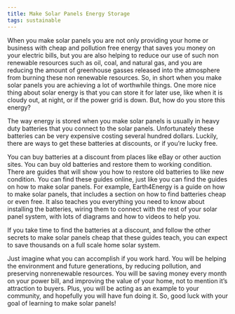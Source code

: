 ```yaml
---
title: Make Solar Panels Energy Storage
tags: sustainable
---
```


When you make solar panels you are not only providing your home or business with cheap and pollution free energy that saves you money on your electric bills, but you are also helping to reduce our use of such non renewable resources such as oil, coal, and natural gas, and you are reducing the amount of greenhouse gasses released into the atmosphere from burning these non renewable resources. So, in short when you make solar panels you are achieving a lot of worthwhile things. One more nice thing about solar energy is that you can store it for later use, like when it is cloudy out, at night, or if the power grid is down. But, how do you store this energy?

The way energy is stored when you make solar panels is usually in heavy duty batteries that you connect to the solar panels. Unfortunately these batteries can be very expensive costing several hundred dollars. Luckily, there are ways to get these batteries at discounts, or if you’re lucky free.

You can buy batteries at a discount from places like eBay or other auction sites. You can buy old batteries and restore them to working condition. There are guides that will show you how to restore old batteries to like new condition. You can find these guides online, just like you can find the guides on how to make solar panels. For example, Earth4Energy is a guide on how to make solar panels, that includes a section on how to find batteries cheap or even free. It also teaches you everything you need to know about installing the batteries, wiring them to connect with the rest of your solar panel system, with lots of diagrams and how to videos to help you.

If you take time to find the batteries at a discount, and follow the other secrets to make solar panels cheap that these guides teach, you can expect to save thousands on a full scale home solar system.

Just imagine what you can accomplish if you work hard. You will be helping the environment and future generations, by reducing pollution, and preserving nonrenewable resources. You will be saving money every month on your power bill, and improving the value of your home, not to mention it’s attraction to buyers. Plus, you will be acting as an example to your community, and hopefully you will have fun doing it. So, good luck with your goal of learning to make solar panels!
